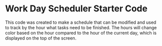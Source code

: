 # Work Day Scheduler Starter Code

This code was created to make a schedule that can be modified and used to track by the hour what tasks need to be finished. 
The hours will change color based on the hour compared to the hour of the current day, which is displayed on the top of the screen.


